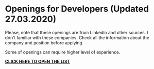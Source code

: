 # Openings for Developers (Updated 27.03.2020)

Please, note that these openings are from LinkedIn and other sources. 
I don't familiar with these companies. 
Check all the information about the company and position before applying.

Some of openings can require higher level of experience.

**[CLICK HERE TO OPEN THE LIST](https://hellnar.github.io/openings/ "Adwaw")**
